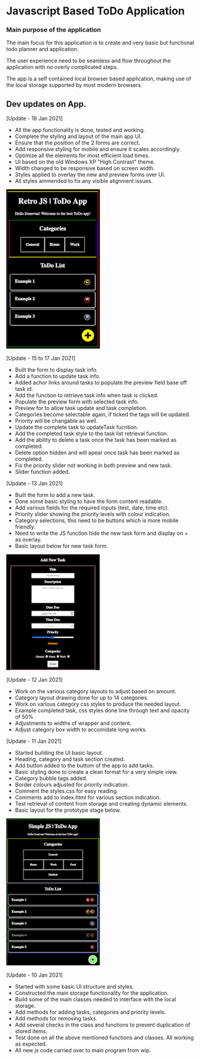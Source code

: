 # Javascript Based ToDo Application

### Main purpose of the application

The main focus for this application is to create and very basic but functional todo planner and application.

The user experience need to be seamless and flow throughout the application with no overly complicated steps.

The app is a self contained local browser based application, making use of the local storage supported by most modern browsers.

## Dev updates on App.

[Update - 18 Jan 2021]

- All the app functionality is done, tested and working.
- Complete the styling and layout of the main app UI.
- Ensure that the position of the 2 forms are correct.
- Add responsive styling for mobile and ensure it scales accordingly.
- Optimize all the elements for most efficient load times.
- UI based on the old Windows XP "High Contrast" theme.
- Width changed to be responsive based on screen width.
- Styles applied to overlay the new and preview forms over UI.
- All styles ammended to fix any visible alignment issues.

<img src="https://raw.githubusercontent.com/donovanm21/js_todo_app/main/wip_files/img/retro_app.png" />

[Update - 15 to 17 Jan 2021]

- Built the form to display task info.
- Add a function to update task info.
- Added achor links around tasks to populate the preview field base off task id.
- Add the function to retrieve task info when task is clicked.
- Populate the preview form with selected task info.
- Preview for to allow task update and task completion.
- Categories become selectable again, if ticked the tags will be updated.
- Priority will be changable as well.
- Update the complete task to updateTask fucntion.
- Add the completed task style to the task list retrieval function.
- Add the ability to delete a task once the task has been marked as completed.
- Delete option hidden and will apear once task has been marked as completed.
- Fix the priority slider not working in both preview and new task.
- Slider function added.

[Update - 13 Jan 2021]

- Built the form to add a new task.
- Done some basic styling to have the form content readable.
- Add various fields for the required inputs (test, date, time etc).
- Priority slider showing the priority levels with colour indication.
- Category selections, this need to be buttons which is more mobile friendly.
- Need to write the JS function hide the new task form and display on + as overlay.
- Basic layout below for new task form.

<img src="https://raw.githubusercontent.com/donovanm21/js_todo_app/main/wip_files/img/task_add.png" />

[Update - 12 Jan 2021]

- Work on the various category layouts to adjust based on amount.
- Category layout drawing done for up to 14 categories.
- Work on various category css styles to produce the needed layout.
- Example completed task, css styles done line through text and opacity of 50%
- Adjustments to widths of wrapper and content.
- Adjust category box width to accomidate long works.

[Update - 11 Jan 2021]

- Started building the UI basic layout.
- Heading, category and task section created.
- Add button added to the buttom of the app to add tasks.
- Basic styling done to create a clean format for a very simple view.
- Category bubble tags added.
- Border colours adjusted for priority indication.
- Comment the styles.css for easy reading.
- Comments add to index.html for various section indication.
- Test retrieval of content from storage and creating dynamic elements.
- Basic layout for the prototype stage below.

<img src="https://raw.githubusercontent.com/donovanm21/js_todo_app/main/wip_files/img/proto_v1.png" />

[Update - 10 Jan 2021]

- Started with some basic UI structure and styles.
- Constructed the main storage functionality for the application.
- Build some of the main classes needed to interface with the local storage.
- Add methods for adding tasks, categories and priority levels.
- Add methods for removing tasks.
- Add several checks in the class and functions to prevent duplication of stored items.
- Test done on all the above mentioned functions and classes. All working as expected.
- All new js code carried over to main program from wip.
